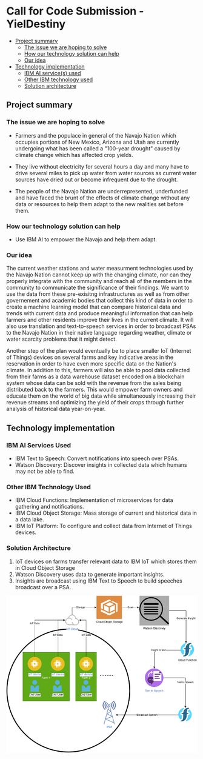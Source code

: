 # Call for Code Submission - YielDestiny

- [Project summary](#project-summary)
  - [The issue we are hoping to solve](#the-issue-we-are-hoping-to-solve)
  - [How our technology solution can help](#how-our-technology-solution-can-help)
  - [Our idea](#our-idea)
- [Technology implementation](#technology-implementation)
  - [IBM AI service(s) used](#ibm-ai-services-used)
  - [Other IBM technology used](#other-ibm-technology-used)
  - [Solution architecture](#solution-architecture)

## Project summary

### The issue we are hoping to solve

- Farmers and the populace in general of the Navajo Nation which occupies portions of New Mexico, Arizona and Utah are currently undergoing what has been called a "100-year drought" caused by climate change which has affected crop yields.

- They live without electricity for several hours a day and many have to drive several miles to pick up water from water sources as current water sources have dried out or become infrequent due to the drought.

- The people of the Navajo Nation are underrepresented, underfunded and have faced the brunt of the effects of climate change without any data or resources to help them adapt to the new realities set before them.

### How our technology solution can help

- Use IBM AI to empower the Navajo and help them adapt.

### Our idea

The current weather stations and water measurment technologies used by the Navajo Nation cannot keep up with the changing climate, nor can they properly integrate with the community and reach all of the members in the community to communicate the significance of their findings. We want to use the data from these pre-exisitng infrastructures as well as from other governement and academic bodies that collect this kind of data in order to create a machine learning model that can compare historical data and trends with current data and produce meaningful information that can help farmers and other residents improve their lives in the current climate. It will also use translation and text-to-speech services in order to broadcast PSAs to the Navajo Nation in their native language regarding weather, climate or water scarcity problems that it might detect.

Another step of the plan would eventually be to place smaller IoT (Internet of Things) devices on several farms and key indicative areas in the reservation in order to have even more specific data on the Nation's climate. In addition to this, farmers will also be able to pool data collected from their farms as a data warehouse dataset encoded on a blockchain system whose data can be sold with the revenue from the sales being distributed back to the farmers. This would empower farm owners and educate them on the world of big data while simultaneously increasing their revenue streams and optimizing the yield of their crops through further analysis of historical data year-on-year.

## Technology implementation

### IBM AI Services Used

- IBM Text to Speech: Convert notifications into speech over PSAs.
- Watson Discovery: Discover insights in collected data which humans may not be able to find.

### Other IBM Technology Used

- IBM Cloud Functions: Implementation of microservices for data gathering and notifications.
- IBM Cloud Object Storage: Mass storage of current and historical data in a data lake.
- IBM IoT Platform: To configure and collect data from Internet of Things devices.

### Solution Architecture

1. IoT devices on farms transfer relevant data to IBM IoT which stores them in Cloud Object Storage
2. Watson Discovery uses data to generate important insights.
3. Insights are broadcast using IBM Text to Speech to build speeches broadcast over a PSA.

![Architecture](./architecture.png)
